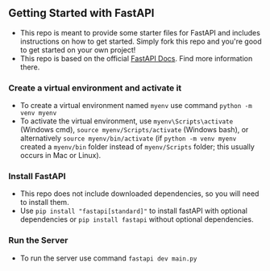 ## Getting Started with FastAPI

-  This repo is meant to provide some starter files for FastAPI and includes instructions on how to get started. Simply fork this repo and you're good to get started on your own project!
-  This repo is based on the official [FastAPI Docs](https://fastapi.tiangolo.com/tutorial/). Find more information there.

### Create a virtual environment and activate it

-  To create a virtual environment named `myenv` use command `python -m venv myenv`
-  To activate the virtual environment, use `myenv\Scripts\activate` (Windows cmd), `source myenv/Scripts/activate` (Windows bash), or alternatively `source myenv/bin/activate` (if `python -m venv myenv` created a `myenv/bin` folder instead of `myenv/Scripts` folder; this usually occurs in Mac or Linux).

### Install FastAPI

-  This repo does not include downloaded dependencies, so you will need to install them.
-  Use `pip install "fastapi[standard]"` to install fastAPI with optional dependencies or `pip install fastapi` without optional dependencies.

### Run the Server

-  To run the server use command `fastapi dev main.py`
